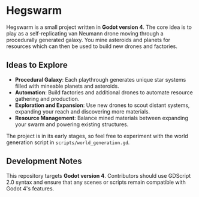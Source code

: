 # Hegswarm

Hegswarm is a small project written in **Godot version 4**. The core idea is to play as a self-replicating van Neumann drone moving through a procedurally generated galaxy. You mine asteroids and planets for resources which can then be used to build new drones and factories.

## Ideas to Explore

- **Procedural Galaxy**: Each playthrough generates unique star systems filled with mineable planets and asteroids.
- **Automation**: Build factories and additional drones to automate resource gathering and production.
- **Exploration and Expansion**: Use new drones to scout distant systems, expanding your reach and discovering more materials.
- **Resource Management**: Balance mined materials between expanding your swarm and powering existing structures.

The project is in its early stages, so feel free to experiment with the world generation script in `scripts/world_generation.gd`.

## Development Notes

This repository targets **Godot version 4**. Contributors should use GDScript 2.0 syntax and ensure that any scenes or scripts remain compatible with Godot 4's features.

